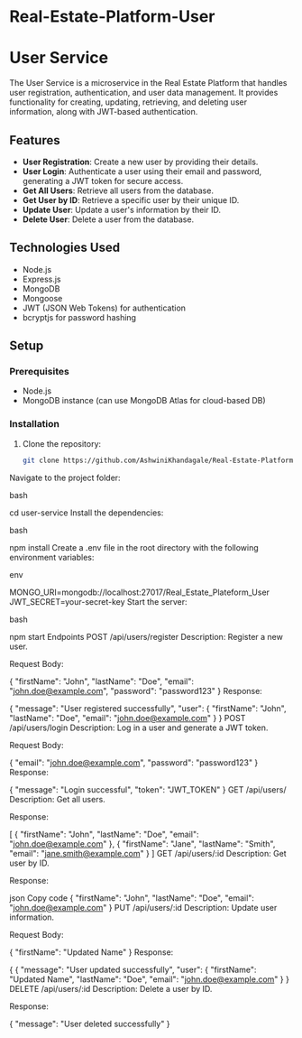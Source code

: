 # Real-Estate-Platform-User
# User Service

The User Service is a microservice in the Real Estate Platform that handles user registration, authentication, and user data management. It provides functionality for creating, updating, retrieving, and deleting user information, along with JWT-based authentication.

## Features

- **User Registration**: Create a new user by providing their details.
- **User Login**: Authenticate a user using their email and password, generating a JWT token for secure access.
- **Get All Users**: Retrieve all users from the database.
- **Get User by ID**: Retrieve a specific user by their unique ID.
- **Update User**: Update a user's information by their ID.
- **Delete User**: Delete a user from the database.

## Technologies Used

- Node.js
- Express.js
- MongoDB
- Mongoose
- JWT (JSON Web Tokens) for authentication
- bcryptjs for password hashing

## Setup

### Prerequisites

- Node.js
- MongoDB instance (can use MongoDB Atlas for cloud-based DB)

### Installation

1. Clone the repository:

   ```bash
   git clone https://github.com/AshwiniKhandagale/Real-Estate-Platform-User.git
Navigate to the project folder:

bash

cd user-service
Install the dependencies:

bash

npm install
Create a .env file in the root directory with the following environment variables:

env

MONGO_URI=mongodb://localhost:27017/Real_Estate_Plateform_User
JWT_SECRET=your-secret-key
Start the server:

bash

npm start
Endpoints
POST /api/users/register
Description: Register a new user.

Request Body:


{
  "firstName": "John",
  "lastName": "Doe",
  "email": "john.doe@example.com",
  "password": "password123"
}
Response:


{
  "message": "User registered successfully",
  "user": {
    "firstName": "John",
    "lastName": "Doe",
    "email": "john.doe@example.com"
  }
}
POST /api/users/login
Description: Log in a user and generate a JWT token.

Request Body:


{
  "email": "john.doe@example.com",
  "password": "password123"
}
Response:


{
  "message": "Login successful",
  "token": "JWT_TOKEN"
}
GET /api/users/
Description: Get all users.

Response:

[
  {
    "firstName": "John",
    "lastName": "Doe",
    "email": "john.doe@example.com"
  },
  {
    "firstName": "Jane",
    "lastName": "Smith",
    "email": "jane.smith@example.com"
  }
]
GET /api/users/:id
Description: Get user by ID.

Response:

json
Copy code
{
  "firstName": "John",
  "lastName": "Doe",
  "email": "john.doe@example.com"
}
PUT /api/users/:id
Description: Update user information.

Request Body:


{
  "firstName": "Updated Name"
}
Response:

{
{
  "message": "User updated successfully",
  "user": {
    "firstName": "Updated Name",
    "lastName": "Doe",
    "email": "john.doe@example.com"
  }
}
DELETE /api/users/:id
Description: Delete a user by ID.

Response:

{
  "message": "User deleted successfully"
}
